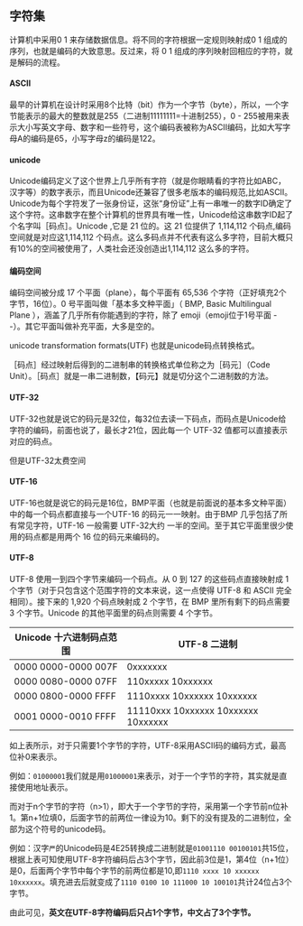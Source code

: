 ## 字符集

计算机中采用0 1 来存储数据信息。将不同的字符根据一定规则映射成0 1 组成的序列，也就是编码的大致意思。反过来，将 0 1 组成的序列映射回相应的字符，就是解码的流程。

#### ASCII

最早的计算机在设计时采用8个比特（bit）作为一个字节（byte），所以，一个字节能表示的最大的整数就是255（二进制11111111=十进制255），0 - 255被用来表示大小写英文字母、数字和一些符号，这个编码表被称为ASCII编码，比如大写字母A的编码是65，小写字母z的编码是122。

#### unicode

Unicode编码定义了这个世界上几乎所有字符（就是你眼睛看的字符比如ABC，汉字等）的数字表示，而且Unicode还兼容了很多老版本的编码规范,比如ASCII。Unicode为每个字符发了一张身份证，这张“身份证”上有一串唯一的数字ID确定了这个字符。这串数字在整个计算机的世界具有唯一性，Unicode给这串数字ID起了个名字叫［码点］。Unicode ,它是 21 位的。这 21 位提供了 1,114,112 个码点,编码空间就是对应这1,114,112 个码点。这么多码点并不代表有这么多字符，目前大概只有10%的空间被使用了，人类社会还没创造出1,114,112 这么多的字符。

#### 编码空间

编码空间被分成 17 个平面（plane），每个平面有 65,536 个字符（正好填充2个字节，16位）。0 号平面叫做「基本多文种平面」（ BMP, Basic Multilingual Plane ），涵盖了几乎所有你能遇到的字符，除了 emoji（emoji位于1号平面 - -）。其它平面叫做补充平面，大多是空的。



unicode transformation formats(UTF) 也就是unicode码点转换格式。

［码点］经过映射后得到的二进制串的转换格式单位称之为［码元］（Code Unit）。［码点］就是一串二进制数，【码元】就是切分这个二进制数的方法。

#### UTF-32

UTF-32也就是说它的码元是32位，每32位去读一下码点，而码点是Unicode给字符的编码，前面也说了，最长才21位，因此每一个 UTF-32 值都可以直接表示对应的码点。

但是UTF-32太费空间

#### UTF-16

UTF-16也就是说它的码元是16位，BMP平面（也就是前面说的基本多文种平面）中的每一个码点都直接与一个UTF-16 的码元一一映射。由于BMP 几乎包括了所有常见字符，UTF-16 一般需要 UTF-32大约 一半的空间。至于其它平面里很少使用的码点都是用两个 16 位的码元来编码的。

#### UTF-8

UTF-8 使用一到四个字节来编码一个码点。从 0 到 127 的这些码点直接映射成 1 个字节（对于只包含这个范围字符的文本来说，这一点使得 UTF-8 和 ASCII 完全相同）。接下来的 1,920 个码点映射成 2 个字节，在 BMP 里所有剩下的码点需要 3 个字节。Unicode 的其他平面里的码点则需要 4 个字节。

| Unicode 十六进制码点范围 | UTF-8 二进制                        |
| ------------------------ | ----------------------------------- |
| 0000 0000-0000 007F      | 0xxxxxxx                            |
| 0000 0080-0000 07FF      | 110xxxxx 10xxxxxx                   |
| 0000 0800-0000 FFFF      | 1110xxxx 10xxxxxx 10xxxxxx          |
| 0001 0000-0010 FFFF      | 11110xxx 10xxxxxx 10xxxxxx 10xxxxxx |

如上表所示，对于只需要1个字节的字符，UTF-8采用ASCII码的编码方式，最高位补0来表示。

例如：`01000001`我们就是用`01000001`来表示，对于一个字节的字符，其实就是直接使用地址表示。

而对于n个字节的字符（n>1），即大于一个字节的字符，采用第一个字节前n位补1。第n+1位填0，后面字节的前两位一律设为10。剩下的没有提及的二进制位，全部为这个符号的unicode码。

例如：汉字`严`的Unicode码是4E25转换成二进制就是`01001110 00100101`共15位，根据上表可知使用UTF-8字符编码后占3个字节，因此前3位是1，第4位（n+1位）是0，后面两个字节中每个字节的前两位都是10,即`1110 xxxx 10 xxxxxx 10xxxxxx`。填充进去后就变成了`1110 0100 10 111000 10 100101`共计24位占3个字节。

由此可见，**英文在UTF-8字符编码后只占1个字节，中文占了3个字节。**

